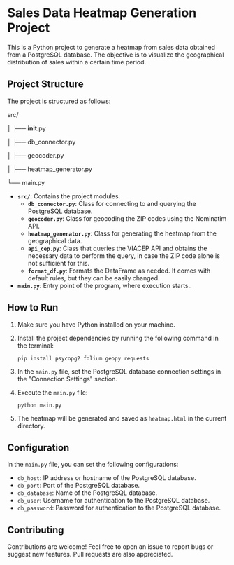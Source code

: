 # Sales Data Heatmap Generation Project

This is a Python project to generate a heatmap from sales data obtained from a PostgreSQL database. The objective is to visualize the geographical distribution of sales within a certain time period.

## Project Structure

The project is structured as follows:

src/

│   ├── __init__.py

│   ├── db_connector.py

│   ├── geocoder.py

│   ├── heatmap_generator.py

└── main.py


- **`src/`**: Contains the project modules.
    - **`db_connector.py`**: Class for connecting to and querying the PostgreSQL database.
    - **`geocoder.py`**: Class for geocoding the ZIP codes using the Nominatim API.
    - **`heatmap_generator.py`**: Class for generating the heatmap from the geographical data.
    - **`api_cep.py`**: Class that queries the VIACEP API and obtains the necessary data to perform the query, in case the ZIP code alone is not sufficient for this.
    - **`format_df.py`**: Formats the DataFrame as needed. It comes with default rules, but they can be easily changed.
- **`main.py`**: Entry point of the program, where execution starts..

## How to Run

1. Make sure you have Python installed on your machine.
2. Install the project dependencies by running the following command in the terminal:

    ```
    pip install psycopg2 folium geopy requests
    ```

3. In the `main.py` file, set the PostgreSQL database connection settings in the "Connection Settings" section.
4. Execute the `main.py` file:

    ```
    python main.py
    ```

5. The heatmap will be generated and saved as `heatmap.html` in the current directory.

## Configuration

In the `main.py` file, you can set the following configurations:

- `db_host`: IP address or hostname of the PostgreSQL database.
- `db_port`: Port of the PostgreSQL database.
- `db_database`: Name of the PostgreSQL database.
- `db_user`: Username for authentication to the PostgreSQL database.
- `db_password`: Password for authentication to the PostgreSQL database.

## Contributing

Contributions are welcome! Feel free to open an issue to report bugs or suggest new features. Pull requests are also appreciated.

